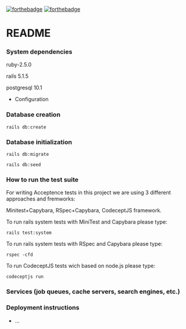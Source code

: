 [![forthebadge](https://forthebadge.com/images/badges/makes-people-smile.svg)](https://forthebadge.com)
[![forthebadge](https://forthebadge.com/images/badges/contains-technical-debt.svg)](https://forthebadge.com)

# README

### System dependencies

ruby-2.5.0

rails 5.1.5

postgresql 10.1

* Configuration

### Database creation

    rails db:create

### Database initialization

    rails db:migrate

    rails db:seed

### How to run the test suite

For writing Acceptence tests in this project we are using 3 different approaches and fremworks:

Minitest+Capybara, RSpec+Capybara, CodeceptJS framework.

To run rails system tests with MiniTest and Capybara please type:

    rails test:system

To run rails system tests with RSpec and Capybara please type:

    rspec -cfd
    
To run CodeceptJS tests wich based on node.js please type:

    codeceptjs run

### Services (job queues, cache servers, search engines, etc.)

### Deployment instructions

* ...
